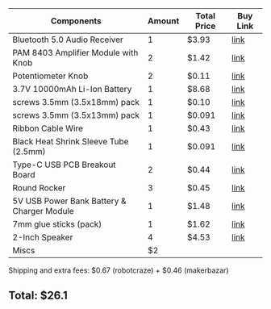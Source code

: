| Components | Amount | Total Price | Buy Link |
|---|---|---|---|
| Bluetooth 5.0 Audio Receiver | 1 | $3.93 | [link](https://robocraze.com/products/dfrobot-bluetooth-5-0-audio-receiver-board) |
| PAM 8403 Amplifier Module with Knob | 2 | $1.42 | [link](https://robocraze.com/products/pam-8403-amplifier-module) |
| Potentiometer Knob | 2 | $0.11 | [link](https://makerbazar.in/products/black-metal-potentiometer-knob?variant=46102342205680) |
| 3.7V 10000mAh Li-Ion Battery | 1 | $8.68 | [link](https://robocraze.com/products/3-7v-10000mah-li-ion-battery) |
| screws 3.5mm (3.5x18mm) pack | 1 | $0.10 | [link](https://makerbazar.in/products/drywall-gypsum-screw?variant=46223107457264) |
| screws 3.5mm (3.5x13mm) pack | 1 | $0.091 | [link](https://makerbazar.in/products/drywall-gypsum-screw?variant=46218148970736) |
| Ribbon Cable Wire | 1 | $0.43 | [link](https://makerbazar.in/products/multi-coloured-ribbon-cable-wire?variant=40914910281879) |
| Black Heat Shrink Sleeve Tube (2.5mm) | 1 | $0.091 | [link](https://makerbazar.in/products/heat-shrink?variant=19627635212384) |
| Type-C USB PCB Breakout Board | 2 | $0.44 | [link](https://makerbazar.in/products/type-c-usb-female-to-dip-pcb-breakout-board?variant=46337045299440) |
| Round Rocker | 3 | $0.45 | [link](https://makerbazar.in/products/round-rocker-switch-2-leg-pack-of-2-spst) |
| 5V USB Power Bank Battery & Charger Module | 1 | $1.48 | [link](https://makerbazar.in/products/premium-5v-2-1a-3-usb-power-bank-battery-charger-module-circuit-board-step-up-boost-black?variant=40530965790871) |
| 7mm glue sticks (pack) | 1 | $1.62 | [link](https://amzn.in/d/82Kc4X9) |
| 2-Inch Speaker | 4 | $4.53 | [link](https://makerbazar.in/products/speaker-4-ohm-3-watt-2-inch-external-magnet-speaker) |
| Miscs | $2 |

Shipping and extra fees: $0.67 (robotcraze) + $0.46 (makerbazar)

## Total: $26.1

